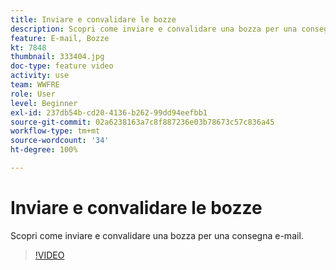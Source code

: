 ```yaml
---
title: Inviare e convalidare le bozze
description: Scopri come inviare e convalidare una bozza per una consegna e-mail.
feature: E-mail, Bozze
kt: 7848
thumbnail: 333404.jpg
doc-type: feature video
activity: use
team: WWFRE
role: User
level: Beginner
exl-id: 237db54b-cd20-4136-b262-99dd94eefbb1
source-git-commit: 02a6238163a7c8f887236e03b78673c57c836a45
workflow-type: tm+mt
source-wordcount: '34'
ht-degree: 100%

---
```


# Inviare e convalidare le bozze

Scopri come inviare e convalidare una bozza per una consegna e-mail.

>[!VIDEO](https://video.tv.adobe.com/v/333404)
